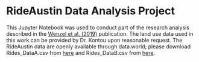 # RideAustin Data Analysis Project

This Jupyter Notebook was used to conduct part of the research analysis described in the [Wenzel et al. (2019)](https://doi.org/10.1016/j.trd.2019.03.005) publication. The land use data used in this work can be provided by Dr. Kontou upon reasonable request. The RideAustin data are openly available through data.world; please download Rides_DataA.csv from [here](https://data.world/ride-austin/ride-austin-june-6-april-13) and Rides_DataB.csv from [here](https://data.world/ride-austin/ride-austin-june-6-april-13-part-2).
